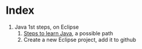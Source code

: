 # Index

1. Java 1st steps, on Eclipse
   1. [Steps to learn Java](java/java-learn-path.md), a possible path
   1. Create a new Eclipse project, add it to github

